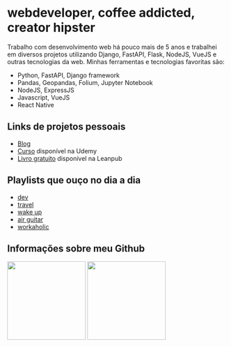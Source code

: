 # webdeveloper, coffee addicted, creator hipster

Trabalho com desenvolvimento web há pouco mais de 5 anos e trabalhei em diversos projetos utilizando Django, FastAPI, Flask, NodeJS, VueJS e outras tecnologias da web. Minhas ferramentas e tecnologias favoritas são:

- Python, FastAPI, Django framework
- Pandas, Geopandas, Folium, Jupyter Notebook
- NodeJS, ExpressJS
- Javascript, VueJS
- React Native

## Links de projetos pessoais

- [Blog](https://bit.ly/2Pn9OHQ)
- [Curso](https://bit.ly/3uwIpmC) disponível na Udemy
- [Livro gratuito](https://bit.ly/3pR3Ong) disponível na Leanpub

## Playlists que ouço no dia a dia

- [dev](https://open.spotify.com/playlist/22SW7vJu2XSrSfSXP8kckN?si=09qX4v7SQESOps6ip2ILAQ)
- [travel](https://open.spotify.com/playlist/5FsK70mHNVfi18HHVXhOgb?si=zzqTh3vETSmWI6oXLabv5g)
- [wake up](https://open.spotify.com/playlist/6T7P9Ny240mfEfhhoTEuVo?si=kJ8zV46_SaavgzTdhK17Fg)
- [air guitar](https://open.spotify.com/playlist/6dVmCdjkxbystaxsSMFGD0?si=l0xHKHPlSESHVbMHP3BzWw)
- [workaholic](https://open.spotify.com/playlist/4jOrfDd9hTy7PC0fcjEAeo?si=brsrDeLbR3y0-Gc7d2Dy-g)

## Informações sobre meu Github

<div>
<img height="180em" src="https://github-readme-stats.vercel.app/api?username=tchaguitos&show_icons=true&theme=tokyonight&include_all_commits=true&count_private=true&locale=pt-br"/>

<img height="180em" src="https://github-readme-stats.vercel.app/api/top-langs/?username=tchaguitos&layout=compact&locale=pt-br&show_icons=true&theme=tokyonight&&include_all_commits=true&count_private=true"/>    
</div>
